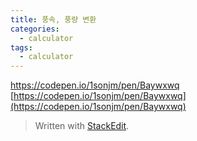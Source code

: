 ```yaml
---
title: 풍속, 풍량 변환
categories: 
  - calculator
tags: 
  - calculator
---
```


https://codepen.io/1sonjm/pen/Baywxwq
[https://codepen.io/1sonjm/pen/Baywxwq](https://codepen.io/1sonjm/pen/Baywxwq)


> Written with [StackEdit](https://stackedit.io/).
<!--stackedit_data:
eyJoaXN0b3J5IjpbLTIwMzc1MjMzNDhdfQ==
-->